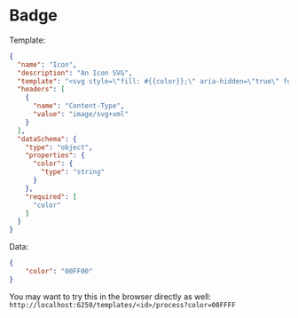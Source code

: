 
# Badge

Template:
```json
{
  "name": "Icon",
  "description": "An Icon SVG",
  "template": "<svg style=\"fill: #{{color}};\" aria-hidden=\"true\" focusable=\"false\" class=\"icon\" xmlns=\"http://www.w3.org/2000/svg\"  viewBox=\"0 0 512 512\" width=\"1em\" height=\"1em\"><path d=\"M493.4 24.6l-104-24c-11.3-2.6-22.9 3.3-27.5 13.9l-48 112c-4.2 9.8-1.4 21.3 6.9 28l60.6 49.6c-36 76.7-98.9 140.5-177.2 177.2l-49.6-60.6c-6.8-8.3-18.2-11.1-28-6.9l-112 48C3.9 366.5-2 378.1.6 389.4l24 104C27.1 504.2 36.7 512 48 512c256.1 0 464-207.5 464-464 0-11.2-7.7-20.9-18.6-23.4z\"></path></svg>",
  "headers": [
    {
      "name": "Content-Type",
      "value": "image/svg+xml"
    }
  ],
  "dataSchema": {
    "type": "object",
    "properties": {
      "color": {
        "type": "string"
      }
    },
    "required": [
      "color"
    ]
  }
}
```

Data:
```json
{
    "color": "00FF00"
}
```

You may want to try this in the browser directly as well: `http://localhost:6250/templates/<id>/process?color=00FFFF`